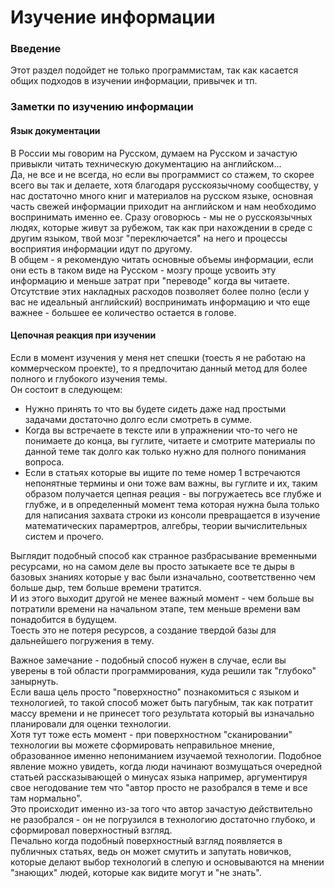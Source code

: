 # Изучение информации

### Введение
Этот раздел подойдет не только программистам, так как касается общих подходов в изучении информации, привычек и тп.

### Заметки по изучению информации

#### Язык документации
В России мы говорим на Русском, думаем на Русском и зачастую привыкли читать техническую документацию на английском...  
Да, не все и не всегда, но если вы программист со стажем, то скорее всего вы так и делаете, хотя благодаря русскоязычному сообществу, у нас достаточно много книг и материалов на русском языке, основная часть свежей информации приходит на английском и нам необходимо воспринимать именно ее. 
Сразу оговорюсь - мы не о русскоязычных людях, которые живут за рубежом, так как при нахождении в среде с другим языком, твой мозг "переключается" на него и процессы восприятия информации идут по другому.   
В общем - я рекомендую читать основные объемы информации, если они есть в таком виде на Русском - мозгу проще усвоить эту информацию и меньше затрат при "переводе" когда вы читаете.  
Отсутствие этих накладных расходов позволяет более полно (если у вас не идеальный английский) воспринимать информацию и что еще важнее - большее ее количество остается в голове.

#### Цепочная реакция при изучении

Если в момент изучения у меня нет спешки (тоесть я не работаю на коммерческом проекте), то я предпочитаю данный метод для более полного и глубокого изучения темы.  
Он состоит в следующем:
- Нужно принять то что вы будете сидеть даже над простыми задачами достаточно долго если смотреть в сумме.  
- Когда вы встречаете в тексте или в упражнении что-то чего не понимаете до конца, вы гуглите, читаете и смотрите материалы по данной теме так долго как только нужно для полного понимания вопроса.  
- Если в статьях которые вы ищите по теме номер 1 встречаются непонятные термины и они тоже вам важны, вы гуглите и их, таким образом получается цепная реация - вы погружаетесь все глубже и глубже, и в определенный момент тема которая нужна была только для написания захвата строки из консоли превращается в изучение математических парамертров, алгебры, теории вычислительных систем и прочего.  

Выглядит подобный способ как странное разбрасывание временными ресурсами, но на самом деле вы просто затыкаете все те дыры в базовых знаниях которые у вас были изначально, соответственно чем больше дыр, тем больше времени тратится.  
И из этого выходит другой не менее важный момент - чем больше вы потратили времени на начальном этапе, тем меньше времени вам понадобится в будущем.  
Тоесть это не потеря ресурсов, а создание твердой базы для дальнейшего погружения в тему.  

Важное замечание - подобный способ нужен в случае, если вы уверены в той области программирования, куда решили так "глубоко" занырнуть.  
Если ваша цель просто "поверхностно" познакомиться с языком и технологией, то такой способ может быть пагубным, так как потратит массу времени и не принесет того результата который вы изначально планировали для оценки технологии.  
Хотя тут тоже есть момент - при поверхностном "сканировании" технологии вы можете сформировать неправильное мнение, образованное именно непониманием изучаемой технологии. Подобное явление можно увидеть, когда люди начинают возмущаться очередной статьей рассказывающей о минусах языка например, аргументируя свое негодование тем что "автор просто не разобрался в теме и все там нормально".  
Это происходит именно из-за того что автор зачастую действительно не разобрался - он не погрузился в технологию достаточно глубоко, и сформировал поверхностный взгляд.  
Печально когда подобный поверхностный взгляд появляется в публичных статьях, ведь он может смутить и запутать новичков, которые делают выбор технологий в слепую и основываются на мнении "знающих" людей, которые как видите могут и "не знать".
